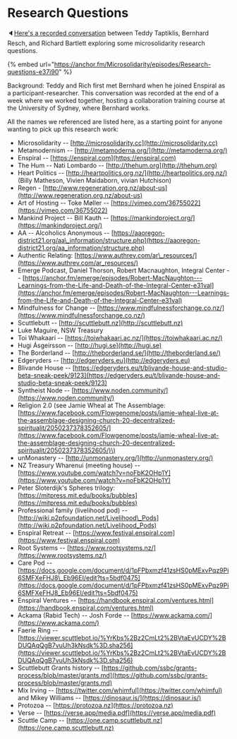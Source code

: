 # Research Questions

🔈[Here's a recorded conversation](https://anchor.fm/Microsolidarity/episodes/Research-questions-e37i90) between Teddy Taptiklis, Bernhard Resch, and Richard Bartlett exploring some microsolidarity research questions.

{% embed url="https://anchor.fm/Microsolidarity/episodes/Research-questions-e37i90" %}

Background: Teddy and Rich first met Bernhard when he joined Enspiral as a participant-researcher. This conversation was recorded at the end of a week where we worked together, hosting a collaboration training course at the University of Sydney, where Bernhard works.

All the names we referenced are listed here, as a starting point for anyone wanting to pick up this research work:

* Microsolidarity -- [http://microsolidarity.cc](http://microsolidarity.cc)
* Metamodernism -- [http://metamoderna.org/](http://metamoderna.org/)
* Enspiral -- [https://enspiral.com](https://enspiral.com)
* The Hum -- Nati Lombardo -- [http://thehum.org](http://thehum.org)
* Heart Politics -- [http://heartpolitics.org.nz/](http://heartpolitics.org.nz/) \(Billy Matheson, Vivien Maidaborn, vivian Hutchison\)
* Regen - [http://www.regeneration.org.nz/about-us](http://www.regeneration.org.nz/about-us)
* Art of Hosting -- Toke Møller -- [https://vimeo.com/36755022](https://vimeo.com/36755022)
* Mankind Project -- Bill Kauth -- [https://mankindproject.org/](https://mankindproject.org/)
* AA -- Alcoholics Anonymous -- [https://aaoregon-district21.org/aa\_information/structure.php](https://aaoregon-district21.org/aa_information/structure.php)
* Authentic Relating: [https://www.authrev.com/ar\_resources/](https://www.authrev.com/ar_resources/)
* Emerge Podcast, Daniel Thorson, Robert Macnaughton, Integral Center -- [https://anchor.fm/emerge/episodes/Robert-MacNaughton---Learnings-from-the-Life-and-Death-of-the-Integral-Center-e31val](https://anchor.fm/emerge/episodes/Robert-MacNaughton---Learnings-from-the-Life-and-Death-of-the-Integral-Center-e31val)
* Mindfulness for Change -- [https://www.mindfulnessforchange.co.nz/](https://www.mindfulnessforchange.co.nz/)
* Scuttlebutt -- [http://scuttlebutt.nz](http://scuttlebutt.nz)
* Luke Maguire, NSW Treasury
* Toi Whakaari -- [https://toiwhakaari.ac.nz/](https://toiwhakaari.ac.nz/)
* Hugi Ásgeirsson -- [http://hugi.se](http://hugi.se)
* The Borderland -- [http://theborderland.se/](http://theborderland.se/)
* Edgeryders -- [http://edgeryders.eu](http://edgeryders.eu)
* Blivande House -- [https://edgeryders.eu/t/blivande-house-and-studio-beta-sneak-peek/9123](https://edgeryders.eu/t/blivande-house-and-studio-beta-sneak-peek/9123)
* Syntheist Node -- [https://www.noden.community/](https://www.noden.community/)
* Religion 2.0 \(see Jamie Wheal at The Assemblage: [https://www.facebook.com/Flowgenome/posts/jamie-wheal-live-at-the-assemblage-designing-church-20-decentralized-spiritualit/2050237378352605/](https://www.facebook.com/Flowgenome/posts/jamie-wheal-live-at-the-assemblage-designing-church-20-decentralized-spiritualit/2050237378352605/)\)
* unMonastery -- [http://unmonastery.org/](http://unmonastery.org/)
* NZ Treasury Wharenui \(meeting house\) -- [https://www.youtube.com/watch?v=noFbK2OHp1Y](https://www.youtube.com/watch?v=noFbK2OHp1Y)
* Peter Sloterdijk's Spheres trilogy: [https://mitpress.mit.edu/books/bubbles](https://mitpress.mit.edu/books/bubbles)
* Professional family \(livelihood pod\) -- [http://wiki.p2pfoundation.net/Livelihood\_Pods](http://wiki.p2pfoundation.net/Livelihood_Pods)
* Enspiral Retreat -- [https://www.festival.enspiral.com](https://www.festival.enspiral.com)
* Root Systems -- [https://www.rootsystems.nz/](https://www.rootsystems.nz/)
* Care Pod -- [https://docs.google.com/document/d/1pFPbxmzf41zsHS0pMExvPqz9Pi6SMFXeFHJ8\_Eb96EI/edit?ts=5bdf0475](https://docs.google.com/document/d/1pFPbxmzf41zsHS0pMExvPqz9Pi6SMFXeFHJ8_Eb96EI/edit?ts=5bdf0475)
* Enspiral Ventures -- [https://handbook.enspiral.com/ventures.html](https://handbook.enspiral.com/ventures.html)
* Ackama \(Rabid Tech\) -- Josh Forde -- [https://www.ackama.com/](https://www.ackama.com/)
* Faerie Ring -- [https://viewer.scuttlebot.io/%YrKbs%2Bz2CmLt2%2BVtaEvUCDY%2BDUQAqQgB7vuUh3kNsdk%3D.sha256](https://viewer.scuttlebot.io/%YrKbs%2Bz2CmLt2%2BVtaEvUCDY%2BDUQAqQgB7vuUh3kNsdk%3D.sha256)
* Scuttlebutt Grants history -- [https://github.com/ssbc/grants-process/blob/master/grants.md](https://github.com/ssbc/grants-process/blob/master/grants.md)
* Mix Irving -- [https://twitter.com/whimful](https://twitter.com/whimful) and Mikey Williams -- [https://dinosaur.is/](https://dinosaur.is/)
* Protozoa -- [https://protozoa.nz](https://protozoa.nz)
* Verse -- [https://verse.app/media.pdf](https://verse.app/media.pdf)
* Scuttle Camp -- [https://one.camp.scuttlebutt.nz](https://one.camp.scuttlebutt.nz)

